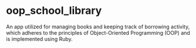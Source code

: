 # oop_school_library
An app utilized for managing books and keeping track of borrowing activity, which adheres to the principles of Object-Oriented Programming (OOP) and is implemented using Ruby.
